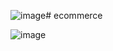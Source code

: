 ![image](https://github.com/user-attachments/assets/ad198554-d328-45bc-afc6-8411c7b476b1)# ecommerce

![image](https://github.com/user-attachments/assets/27c566a4-16eb-4c9e-a566-40d25e93cbc2)

